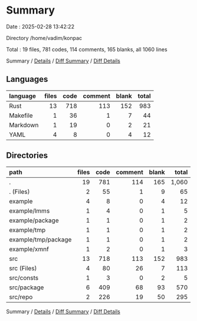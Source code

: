# Summary

Date : 2025-02-28 13:42:22

Directory /home/vadim/konpac

Total : 19 files,  781 codes, 114 comments, 165 blanks, all 1060 lines

Summary / [Details](details.md) / [Diff Summary](diff.md) / [Diff Details](diff-details.md)

## Languages
| language | files | code | comment | blank | total |
| :--- | ---: | ---: | ---: | ---: | ---: |
| Rust | 13 | 718 | 113 | 152 | 983 |
| Makefile | 1 | 36 | 1 | 7 | 44 |
| Markdown | 1 | 19 | 0 | 2 | 21 |
| YAML | 4 | 8 | 0 | 4 | 12 |

## Directories
| path | files | code | comment | blank | total |
| :--- | ---: | ---: | ---: | ---: | ---: |
| . | 19 | 781 | 114 | 165 | 1,060 |
| . (Files) | 2 | 55 | 1 | 9 | 65 |
| example | 4 | 8 | 0 | 4 | 12 |
| example/lmms | 1 | 4 | 0 | 1 | 5 |
| example/package | 1 | 1 | 0 | 1 | 2 |
| example/tmp | 1 | 1 | 0 | 1 | 2 |
| example/tmp/package | 1 | 1 | 0 | 1 | 2 |
| example/xmnf | 1 | 2 | 0 | 1 | 3 |
| src | 13 | 718 | 113 | 152 | 983 |
| src (Files) | 4 | 80 | 26 | 7 | 113 |
| src/consts | 1 | 3 | 0 | 2 | 5 |
| src/package | 6 | 409 | 68 | 93 | 570 |
| src/repo | 2 | 226 | 19 | 50 | 295 |

Summary / [Details](details.md) / [Diff Summary](diff.md) / [Diff Details](diff-details.md)